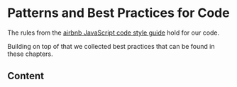# Patterns and Best Practices for Code

The rules from the [airbnb JavaScript code style guide](https://github.com/airbnb/javascript) hold for our code.

Building on top of that we collected best practices that can be found in these chapters.

## Content



